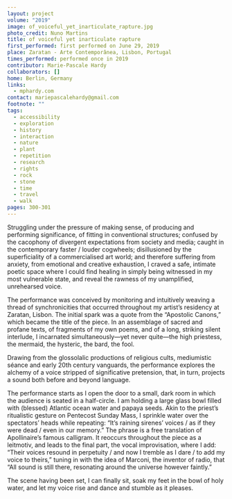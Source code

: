 ```yaml
---
layout: project
volume: "2019"
image: of_voiceful_yet_inarticulate_rapture.jpg
photo_credit: Nuno Martins
title: of voiceful yet inarticulate rapture
first_performed: first performed on June 29, 2019
place: Zaratan - Arte Contemporânea, Lisbon, Portugal
times_performed: performed once in 2019
contributor: Marie-Pascale Hardy
collaborators: []
home: Berlin, Germany
links:
  - mphardy.com
contact: mariepascalehardy@gmail.com
footnote: ""
tags:
  - accessibility
  - exploration
  - history
  - interaction
  - nature
  - plant
  - repetition
  - research
  - rights
  - rock
  - stone
  - time
  - travel
  - walk
pages: 300-301
---
```


Struggling under the pressure of making sense, of producing and performing significance, of fitting in conventional structures; confused by the cacophony of divergent expectations from society and media; caught in the contemporary faster / louder cogwheels; disillusioned by the superficiality of a commercialised art world; and therefore suffering from anxiety, from emotional and creative exhaustion, I craved a safe, intimate poetic space where I could find healing in simply being witnessed in my most vulnerable state, and reveal the rawness of my unamplified, unrehearsed voice.

The performance was conceived by monitoring and intuitively weaving a thread of synchronicities that occurred throughout my artist’s residency at Zaratan, Lisbon. The initial spark was a quote from the “Apostolic Canons,” which became the title of the piece. In an assemblage of sacred and profane texts, of fragments of my own poems, and of a long, striking silent interlude, I incarnated simultaneously—yet never quite—the high priestess, the mermaid, the hysteric, the bard, the fool.

Drawing from the glossolalic productions of religious cults, mediumistic séance and early 20th century vanguards, the performance explores the alchemy of a voice stripped of significative pretension, that, in turn, projects a sound both before and beyond language.

The performance starts as I open the door to a small, dark room in which the audience is seated in a half-circle. I am holding a large glass bowl filled with (blessed) Atlantic ocean water and papaya seeds. Akin to the priest’s ritualistic gesture on Pentecost Sunday Mass, I sprinkle water over the spectators’ heads while repeating: “It’s raining sirenes’ voices / as if they were dead / even in our memory.” The phrase is a free translation of Apollinaire’s famous calligram. It reoccurs throughout the piece as a leitmotiv, and leads to the final part, the vocal improvisation, where I add: “Their voices resound in perpetuity / and now I tremble as I dare / to add my voice to theirs,” tuning in with the idea of Marconi, the inventor of radio, that “All sound is still there, resonating around the universe however faintly.”

The scene having been set, I can finally sit, soak my feet in the bowl of holy water, and let my voice rise and dance and stumble as it pleases.
